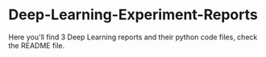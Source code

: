 # Deep-Learning-Experiment-Reports
Here you'll find 3 Deep Learning reports and their python code files, check the README file.
